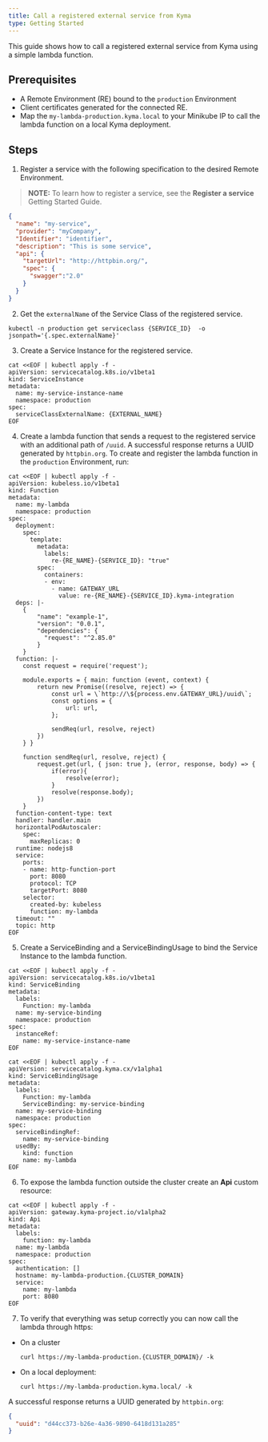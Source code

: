 ```yaml
---
title: Call a registered external service from Kyma
type: Getting Started
---
```


This guide shows how to call a registered external service from Kyma using a simple lambda function.


## Prerequisites

- A Remote Environment (RE) bound to the `production` Environment
- Client certificates generated for the connected RE.
- Map the `my-lambda-production.kyma.local` to your Minikube IP to call the lambda function on a local Kyma deployment.


## Steps

1. Register a service with the following specification to the desired Remote Environment.
>**NOTE:** To learn how to register a service, see the **Register a service** Getting Started Guide.
```json
{
  "name": "my-service",
  "provider": "myCompany",
  "Identifier": "identifier",
  "description": "This is some service",
  "api": {
    "targetUrl": "http://httpbin.org/",
    "spec": {
      "swagger":"2.0"
    }
  }
}
```

2. Get the `externalName` of the Service Class of the registered service.
```
kubectl -n production get serviceclass {SERVICE_ID}  -o jsonpath='{.spec.externalName}'
```

3. Create a Service Instance for the registered service.
```
cat <<EOF | kubectl apply -f -
apiVersion: servicecatalog.k8s.io/v1beta1
kind: ServiceInstance
metadata:
  name: my-service-instance-name
  namespace: production
spec:
  serviceClassExternalName: {EXTERNAL_NAME}
EOF
```

4. Create a lambda function that sends a request to the registered service with an additional path of `/uuid`. A successful response returns a UUID generated by `httpbin.org`. To create and register the lambda function in the `production` Environment, run:
```
cat <<EOF | kubectl apply -f -
apiVersion: kubeless.io/v1beta1
kind: Function
metadata:
  name: my-lambda
  namespace: production
spec:
  deployment:
    spec:
      template:
        metadata:
          labels:
            re-{RE_NAME}-{SERVICE_ID}: "true"
        spec:
          containers:
          - env:
            - name: GATEWAY_URL
              value: re-{RE_NAME}-{SERVICE_ID}.kyma-integration
  deps: |-
    {
        "name": "example-1",
        "version": "0.0.1",
        "dependencies": {
          "request": "^2.85.0"
        }
    }
  function: |-
    const request = require('request');

    module.exports = { main: function (event, context) {
        return new Promise((resolve, reject) => {
            const url = \`http://\${process.env.GATEWAY_URL}/uuid\`;
            const options = {
                url: url,
            };
              
            sendReq(url, resolve, reject)
        })
    } }

    function sendReq(url, resolve, reject) {
        request.get(url, { json: true }, (error, response, body) => {
            if(error){
                resolve(error);
            }
            resolve(response.body);
        })
    }
  function-content-type: text
  handler: handler.main
  horizontalPodAutoscaler:
    spec:
      maxReplicas: 0
  runtime: nodejs8
  service:
    ports:
    - name: http-function-port
      port: 8080
      protocol: TCP
      targetPort: 8080
    selector:
      created-by: kubeless
      function: my-lambda
  timeout: ""
  topic: http
EOF
```

5. Create a ServiceBinding and a ServiceBindingUsage to bind the Service Instance to the lambda function.

```
cat <<EOF | kubectl apply -f -
apiVersion: servicecatalog.k8s.io/v1beta1
kind: ServiceBinding
metadata:
  labels:
    Function: my-lambda
  name: my-service-binding
  namespace: production
spec:
  instanceRef:
    name: my-service-instance-name
EOF
```

```
cat <<EOF | kubectl apply -f -
apiVersion: servicecatalog.kyma.cx/v1alpha1
kind: ServiceBindingUsage
metadata:
  labels:
    Function: my-lambda
    ServiceBinding: my-service-binding
  name: my-service-binding
  namespace: production
spec:
  serviceBindingRef:
    name: my-service-binding
  usedBy:
    kind: function
    name: my-lambda
EOF
```

6. To expose the lambda function outside the cluster create an **Api** custom resource:
```
cat <<EOF | kubectl apply -f -
apiVersion: gateway.kyma-project.io/v1alpha2
kind: Api
metadata:
  labels:
    function: my-lambda
  name: my-lambda
  namespace: production
spec:
  authentication: []
  hostname: my-lambda-production.{CLUSTER_DOMAIN}
  service:
    name: my-lambda
    port: 8080
EOF
```

7. To verify that everything was setup correctly you can now call the lambda through https:
  - On a cluster
    ```
    curl https://my-lambda-production.{CLUSTER_DOMAIN}/ -k
    ```
  - On a local deployment:
    ```
    curl https://my-lambda-production.kyma.local/ -k
    ```

A successful response returns a UUID generated by `httpbin.org`:
```json
{
  "uuid": "d44cc373-b26e-4a36-9890-6418d131a285"
}
```
